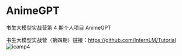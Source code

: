 # AnimeGPT

书生大模型实战营第 4 期个人项目 AnimeGPT

书生大模型实战营（第四期）链接：https://github.com/InternLM/Tutorial
![icamp4](https://github.com/user-attachments/assets/cf5eca85-bb13-4b96-aa54-b29fa40d36b7)


